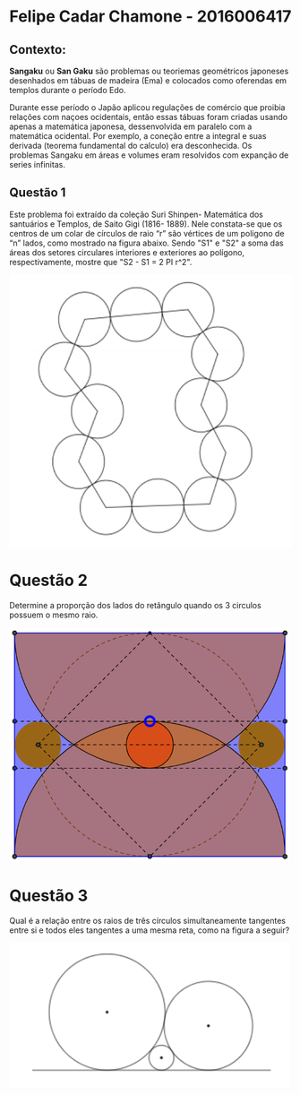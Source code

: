 # Felipe Cadar Chamone - 2016006417

## Contexto:

**Sangaku** ou **San Gaku** são problemas ou teoriemas geométricos japoneses desenhados em tábuas de madeira (Ema) e colocados como oferendas em templos durante o período Edo.

Durante esse período o Japão aplicou regulações de comércio que proibia relações com naçoes ocidentais, então essas tábuas foram criadas usando apenas a matemática japonesa, dessenvolvida em paralelo com a matemática ocidental. Por exemplo, a coneção entre a integral e suas derivada (teorema fundamental do calculo) era desconhecida. Os problemas Sangaku em áreas e volumes eram resolvidos com expanção de series infinitas.

## Questão 1

Este problema foi extraído da coleção Suri Shinpen- Matemática dos santuários e Templos, de Saito Gigi (1816- 1889). Nele constata-se que os centros de um colar de círculos de raio “r” são vértices de um polígono de “n” lados, como mostrado na figura abaixo. Sendo "S1" e "S2" a soma das áreas dos setores circulares interiores e exteriores ao polígono,
respectivamente, mostre que "S2 - S1 = 2 PI r^2".

<img src="prob1.png" alt="drawing" width="550"/>

# Questão 2

Determine a proporção dos lados do retângulo quando os 3 circulos possuem o mesmo raio.

<img src="prob2.png" alt="drawing" width="500"/>

# Questão 3

Qual é a relação entre os raios de três círculos simultaneamente tangentes entre si
e todos eles tangentes a uma mesma reta, como na figura a seguir?

<img src="prob3.png" alt="drawing" width="500"/>
